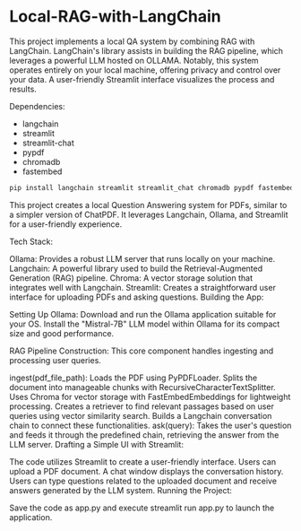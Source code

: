 # Local-RAG-with-LangChain
This project implements a local QA system by combining RAG  with LangChain. LangChain's library assists in building the RAG pipeline, which leverages a powerful LLM  hosted on OLLAMA. Notably, this system operates entirely on your local machine, offering privacy and control over your data. A user-friendly Streamlit interface visualizes the process and results.



Dependencies:
- langchain
- streamlit
- streamlit-chat
- pypdf
- chromadb
- fastembed

```bash
pip install langchain streamlit streamlit_chat chromadb pypdf fastembed
```
This project creates a local Question Answering system for PDFs, similar to a simpler version of ChatPDF. It leverages Langchain, Ollama, and Streamlit for a user-friendly experience.

Tech Stack:

Ollama: Provides a robust LLM server that runs locally on your machine.
Langchain: A powerful library used to build the Retrieval-Augmented Generation (RAG) pipeline.
Chroma: A vector storage solution that integrates well with Langchain.
Streamlit: Creates a straightforward user interface for uploading PDFs and asking questions.
Building the App:

Setting Up Ollama: Download and run the Ollama application suitable for your OS. Install the "Mistral-7B" LLM model within Ollama for its compact size and good performance.

RAG Pipeline Construction: This core component handles ingesting and processing user queries.

ingest(pdf_file_path):
Loads the PDF using PyPDFLoader.
Splits the document into manageable chunks with RecursiveCharacterTextSplitter.
Uses Chroma for vector storage with FastEmbedEmbeddings for lightweight processing.
Creates a retriever to find relevant passages based on user queries using vector similarity search.
Builds a Langchain conversation chain to connect these functionalities.
ask(query):
Takes the user's question and feeds it through the predefined chain, retrieving the answer from the LLM server.
Drafting a Simple UI with Streamlit:

The code utilizes Streamlit to create a user-friendly interface.
Users can upload a PDF document.
A chat window displays the conversation history.
Users can type questions related to the uploaded document and receive answers generated by the LLM system.
Running the Project:

Save the code as app.py and execute streamlit run app.py to launch the application.
